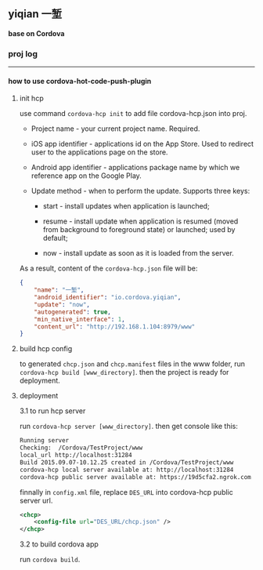 ## yiqian 一堑

**base on Cordova**

### proj log

----

#### how to use cordova-hot-code-push-plugin

1. init hcp

    use command `cordova-hcp init` to add file cordova-hcp.json into proj.

    * Project name - your current project name. Required.

    * iOS app identifier - applications id on the App Store. Used to redirect user to the applications page on the store.

    * Android app identifier - applications package name by which we reference app on the Google Play.

    * Update method - when to perform the update. Supports three keys:

        * start - install updates when application is launched;

        * resume - install update when application is resumed (moved from background to foreground state) or launched; used by default;

        * now - install update as soon as it is loaded from the server.

    As a result, content of the `cordova-hcp.json` file will be:

    ```json
    {
        "name": "一堑",
        "android_identifier": "io.cordova.yiqian",
        "update": "now",
        "autogenerated": true,
        "min_native_interface": 1,
        "content_url": "http://192.168.1.104:8979/www"
    }
    ```

2. build hcp config

    to generated `chcp.json` and `chcp.manifest` files in the www folder, run `cordova-hcp build [www_directory]`. then the project is ready for deployment.

3. deployment

    3.1 to run hcp server

    run `cordova-hcp server [www_directory]`. then get console like this:

    ```bash
    Running server
    Checking:  /Cordova/TestProject/www
    local_url http://localhost:31284
    Build 2015.09.07-10.12.25 created in /Cordova/TestProject/www
    cordova-hcp local server available at: http://localhost:31284
    cordova-hcp public server available at: https://19d5cfa2.ngrok.com
    ```

    finnally in `config.xml` file, replace `DES_URL` into cordova-hcp public server url.

    ```xml
    <chcp>
        <config-file url="DES_URL/chcp.json" />
    </chcp>
    ```

    3.2 to build cordova app

    run `cordova build`.